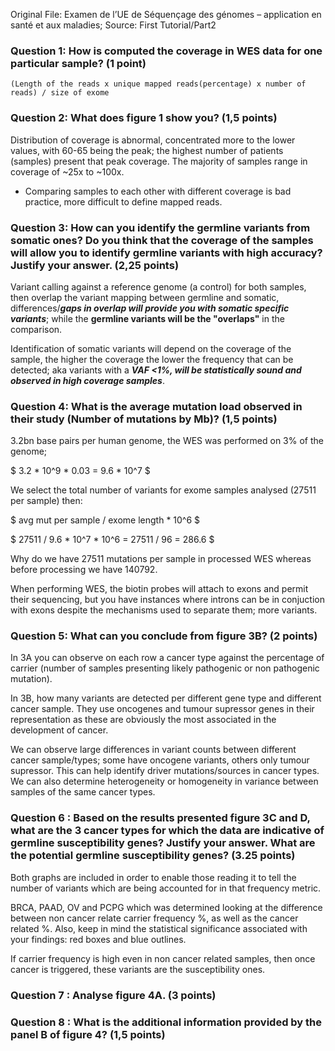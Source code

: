 Original File: Examen de l’UE de Séquençage des génomes – application en santé et aux maladies; Source: First Tutorial/Part2

### Question 1: How is computed the coverage in WES data for one particular sample? (1 point)

`(Length of the reads x unique mapped reads(percentage) x number of reads) / size of exome`

### Question 2: What does figure 1 show you? (1,5 points)

Distribution of coverage is abnormal, concentrated more to the lower values, with 60-65 being the peak; the highest number of patients (samples) present that peak coverage. The majority of samples range in coverage of ~25x to ~100x.
* Comparing samples to each other with different coverage is bad practice, more difficult to define mapped reads.

### Question 3: How can you identify the germline variants from somatic ones? Do you think that the coverage of the samples will allow you to identify germline variants with high accuracy? Justify your answer. (2,25 points)

Variant calling against a reference genome (a control) for both samples, then overlap the variant mapping between germline and somatic, differences/***gaps in overlap will provide you with somatic specific variants***; while the **germline variants will be the "overlaps"** in the comparison. 

Identification of somatic variants will depend on the coverage of the sample, the higher the coverage the lower the frequency that can be detected; aka variants with a ***VAF <1%, will be statistically sound and observed in high coverage samples***. 

### Question 4: What is the average mutation load observed in their study (Number of mutations by Mb)? (1,5 points)

3.2bn base pairs per human genome, the WES was performed on 3% of the genome;

$ 3.2 * 10^9 * 0.03 = 9.6 * 10^7 $

We select the total number of variants for exome samples analysed (27511 per sample) then:

$ avg mut per sample / exome length * 10^6 $

$ 27511 / 9.6 * 10^7  * 10^6 = 27511 / 96 = 286.6 $

Why do we have 27511 mutations per sample in processed WES whereas before processing we have 140792.

When performing WES, the biotin probes will attach to exons and permit their sequencing, but you have instances where introns can be in conjuction with exons despite the mechanisms used to separate them; more variants.

### Question 5: What can you conclude from figure 3B? (2 points) 

In 3A you can observe on each row a cancer type against the percentage of carrier (number of samples presenting likely pathogenic or non pathogenic mutation).

In 3B, how many variants are detected per different gene type and different cancer sample. They use oncogenes and tumour supressor genes in their representation as these are obviously the most associated in the development of cancer. 

We can observe large differences in variant counts between different cancer sample/types; some have oncogene variants, others only tumour supressor. This can help identify driver mutations/sources in cancer types. We can also determine heterogeneity or homogeneity in variance between samples of the same cancer types. 

### Question 6 : Based on the results presented figure 3C and D, what are the 3 cancer types for which the data are indicative of germline susceptibility genes? Justify your answer. What are the potential germline susceptibility genes? (3.25 points)

Both graphs are included in order to enable those reading it to tell the number of variants which are being accounted for in that frequency metric. 

BRCA, PAAD, OV and PCPG which was determined looking at the difference between non cancer relate carrier frequency %, as well as the cancer related %. Also, keep in mind the statistical significance associated with your findings: red boxes and blue outlines.

If carrier frequency is high even in non cancer related samples, then once cancer is triggered, these variants are the susceptibility ones. 

### Question 7 : Analyse figure 4A. (3 points)

### Question 8 : What is the additional information provided by the panel B of figure 4? (1,5 points)